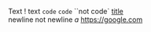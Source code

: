 Text \! text `code` ``code`` ``not code` [title](label)  
newline
not newline
*a* <https://google.com>